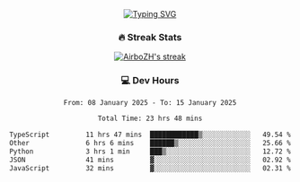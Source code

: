 
<div align="center">
  <a href="https://git.io/typing-svg"><img src="https://readme-typing-svg.demolab.com?font=Fira+Code&size=30&pause=1000&color=33F7F5&center=true&vCenter=true&width=435&lines=Hi+there+%F0%9F%91%8B+I+am+AirboZH+;Welcome+to+my+Github" alt="Typing SVG" /></a>

<h3>🔥 Streak Stats</h3>

<!-- GitHub Readme Streak Stats - https://github.com/DenverCoder1/github-readme-streak-stats -->
<p>
  <a href="https://github.com/DenverCoder1/github-readme-streak-stats">
    <img title="🔥 Get streak stats for your profile at git.io/streak-stats" alt="AirboZH's streak" src="https://streak-stats.demolab.com/?user=AirboZH&theme=monokai-metallian&hide_border=true"/>
  </a>
</p>

<h3>💻 Dev Hours</h3>
<!--START_SECTION:waka-->

```txt
From: 08 January 2025 - To: 15 January 2025

Total Time: 23 hrs 48 mins

TypeScript         11 hrs 47 mins  ████████████▒░░░░░░░░░░░░   49.54 %
Other              6 hrs 6 mins    ██████▒░░░░░░░░░░░░░░░░░░   25.66 %
Python             3 hrs 1 min     ███▒░░░░░░░░░░░░░░░░░░░░░   12.72 %
JSON               41 mins         ▓░░░░░░░░░░░░░░░░░░░░░░░░   02.92 %
JavaScript         32 mins         ▓░░░░░░░░░░░░░░░░░░░░░░░░   02.31 %
```

<!--END_SECTION:waka-->
</div>  

